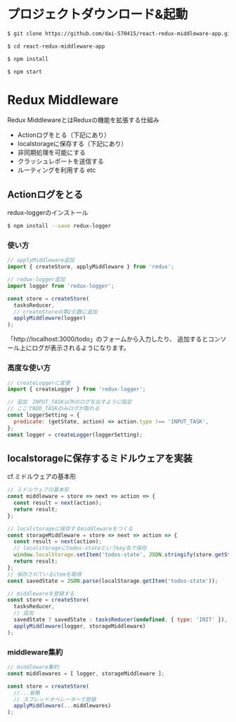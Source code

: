 # プロジェクトダウンロード&起動

```bash
$ git clone https://github.com/dai-570415/react-redux-middleware-app.git

$ cd react-redux-middleware-app

$ npm install

$ npm start
```

# Redux Middleware

Redux MiddlewareとはReduxの機能を拡張する仕組み
- Actionログをとる（下記にあり）
- localstorageに保存する（下記にあり）
- 非同期処理を可能にする
- クラッシュレポートを送信する
- ルーティングを利用する
etc

## Actionログをとる
redux-loggerのインストール

```bash
$ npm install --save redux-logger
```

### 使い方

```jsx:index.js
// applyMiddleware追加
import { createStore, applyMiddleware } from 'redux';

// redux-logger追加
import logger from 'redux-logger';

const store = createStore(
  tasksReducer,
  // createStoreの第2引数に追加
  applyMiddleware(logger)
);
```

「http://localhost:3000/todo」のフォームから入力したり、
追加するとコンソール上にログが表示されるようになります。

### 高度な使い方

```jsx:index.js
// createLoggerに変更
import { createLogger } from 'redux-logger';

// 追加　INPUT_TASK以外のログを出すように指定
// ここでADD_TASKのみログが取れる
const loggerSetting = {
  predicate: (getState, action) => action.type !== 'INPUT_TASK',
};
const logger = createLogger(loggerSetting);
```

## localstorageに保存するミドルウェアを実装

cf.ミドルウェアの基本形

```js
// ミドルウェアの基本形
const middleware = store => next => action => {
  const result = next(action);
  return result;
};
```

```jsx:index.js
// localstorageに保存するmiddlewareをつくる
const storageMiddleware = store => next => action => {
  const result = next(action);
  // localstorageにtodos-stateというkey名で保存
  window.localStorage.setItem('todos-state', JSON.stringify(store.getState()));
  return result;
};
// 保存されているitemを取得
const savedState = JSON.parse(localStorage.getItem('todos-state'));

// middlewareを登録する
const store = createStore(
  tasksReducer,
  // 追加
  savedState ? savedState : tasksReducer(undefined, { type: 'INIT' }),
  applyMiddleware(logger, storageMiddleware)
);

```

### middleware集約

```jsx:index.js
// middleware集約
const middlewares = [ logger, storageMiddleware ];

const store = createStore(
  //...省略
  // スプレッドオペレーターで登録
  applyMiddleware(...middlewares)
);
```